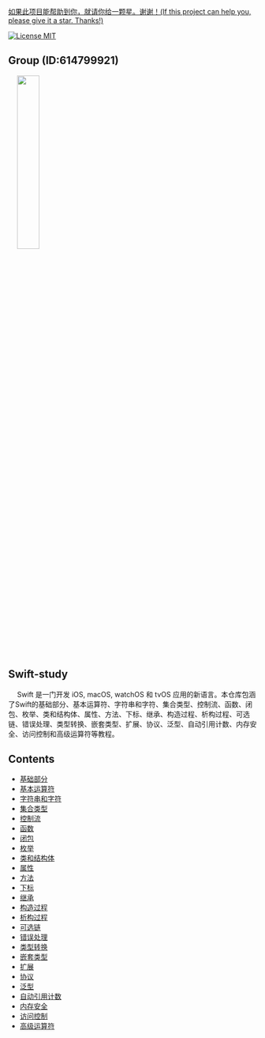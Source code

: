 [如果此项目能帮助到你，就请你给一颗星。谢谢！(If this project can help you, please give it a star. Thanks!)](https://github.com/dgynfi/Swift-study)

[![License MIT](https://img.shields.io/badge/license-MIT-green.svg?style=flat)](LICENSE)&nbsp;

## Group (ID:614799921)

<div align=left>
&emsp; <img src="https://github.com/dgynfi/Swift-study/raw/master/images/g614799921.jpg" width="30%" />
</div>

## Swift-study

&emsp; Swift 是一门开发 iOS, macOS, watchOS 和 tvOS 应用的新语言。本仓库包涵了Swift的基础部分、基本运算符、字符串和字符、集合类型、控制流、函数、闭包、枚举、类和结构体、属性、方法、下标、继承、构造过程、析构过程、可选链、错误处理、类型转换、嵌套类型、扩展、协议、泛型、自动引用计数、内存安全、访问控制和高级运算符等教程。

## Contents

- [基础部分](基础部分)
- [基本运算符](基本运算符)
- [字符串和字符](字符串和字符)
- [集合类型](集合类型)
- [控制流](控制流)
- [函数](函数)
- [闭包](闭包)
- [枚举](枚举)
- [类和结构体](类和结构体)
- [属性](属性)
- [方法](方法)
- [下标](下标)
- [继承](继承)
- [构造过程](构造过程)
- [析构过程](析构过程)
- [可选链](可选链)
- [错误处理](错误处理)
- [类型转换](类型转换)
- [嵌套类型](嵌套类型)
- [扩展](扩展)
- [协议](协议)
- [泛型](泛型)
- [自动引用计数](自动引用计数)
- [内存安全](内存安全)
- [访问控制](访问控制)
- [高级运算符](高级运算符)
